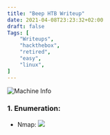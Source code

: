 ```yaml
---
title: "Beep HTB Writeup"
date: 2021-04-08T23:23:32+02:00
draft: false
Tags: [
    "Writeups",
    "hackthebox",
    "retired",
    "easy",
    "linux",
]
---
```

![Machine Info](/images/beep/1.png)

### 1. Enumeration:
* Nmap:
![](/images/beep/2.png)